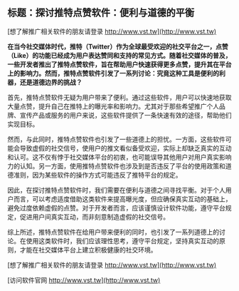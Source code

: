 ## **标题：探讨推特点赞软件：便利与道德的平衡**

[想了解推广相关软件的朋友请登录 http://www.vst.tw](http://www.vst.tw)

**在当今社交媒体时代，推特（Twitter）作为全球最受欢迎的社交平台之一，点赞（Like）的功能已经成为用户表达赞同和支持的常见方式。随着社交媒体的普及，一些开发者推出了推特点赞软件，旨在帮助用户快速获得更多点赞，提升其在平台上的影响力。然而，推特点赞软件引发了一系列讨论：究竟这种工具是便利的利器，还是道德边界的挑战？**

首先，推特点赞软件无疑为用户带来了便利。通过这些软件，用户可以快速地获取大量点赞，提升自己在推特上的曝光率和影响力。尤其对于那些希望推广个人品牌、宣传产品或服务的用户来说，这些软件提供了一条快速有效的途径，帮助他们实现目标。

然而，与此同时，推特点赞软件也引发了一些道德上的担忧。一方面，这些软件可能会导致虚假的社交信号，使用户的推文看似备受欢迎，实际上却缺乏真实的互动和认可。这不仅有悖于社交媒体平台的初衷，也可能误导其他用户对用户真实影响力的认知。另一方面，使用推特点赞软件也涉及到是否违反了平台的使用政策和道德准则，因为某些软件的操作方式可能违反了推特平台的规定。

因此，在探讨推特点赞软件时，我们需要在便利与道德之间寻找平衡。对于个人用户而言，可以考虑适度借助这类软件来提高曝光度，但应确保真实互动的基础上，避免过度依赖虚假的点赞。对于开发者而言，应该谨慎设计软件功能，遵守平台规定，促进用户间真实互动，而非刻意制造虚假的社交信号。

综上所述，推特点赞软件在给用户带来便利的同时，也引发了一系列道德上的讨论。在使用这类软件时，我们应该理性思考，遵守平台规定，坚持真实互动的原则，才能在社交媒体平台上建立积极健康的社交环境。

[想了解推广相关软件的朋友请登录 http://www.vst.tw](http://www.vst.tw)


[访问软件官网 http://www.vst.tw](http://www.vst.tw)
